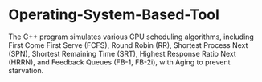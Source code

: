 # Operating-System-Based-Tool
The C++ program simulates various CPU scheduling algorithms, including First Come First Serve (FCFS), Round Robin (RR), Shortest Process Next (SPN), Shortest Remaining Time (SRT), Highest Response Ratio Next (HRRN), and Feedback Queues (FB-1, FB-2i), with Aging to prevent starvation.
